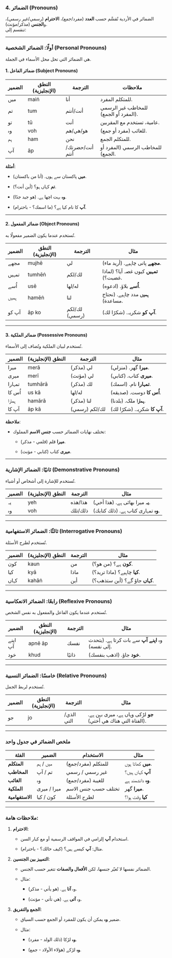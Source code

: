 ### **4\. الضمائر (Pronouns)**

الضمائر في الأردية تُقسَّم حسب **العدد** (مفرد/جمع)، **الاحترام** (رسمي/غير رسمي)، و**الجنس** (مذكر/مؤنث).  
تنقسم إلى:

___

### **أولًا: الضمائر الشخصية (Personal Pronouns)**

هي الضمائر التي تحل محل الأسماء في الجملة.

#### **1\. ضمائر الفاعل (Subject Pronouns)**

| الضمير | النطق (الإنجليزية) | الترجمة | ملاحظات |
| --- | --- | --- | --- |
| میں | maiṅ | أنا | للمتكلم المفرد. |
| تم | tum | أنت/أنتم | للمخاطب غير الرسمي (المفرد أو الجمع). |
| تو | tū | أنت | عامية، تستخدم مع المقربين. |
| وہ | voh | هو/هي/هم | للغائب (مفرد أو جمع). |
| ہم | ham | نحن | للمتكلم الجمع. |
| آپ | āp | أنت/حضرتك/أنتم | للمخاطب الرسمي (المفرد أو الجمع). |

**أمثلة**:

-   **میں** پاکستان سے ہوں. (أنا من باكستان).
    
-   **تم** کہاں ہو؟ (أين أنت؟).
    
-   **وہ** بہت اچھا ہے. (هو جيد جدًا).
    
-   **آپ** کا نام کیا ہے؟ (ما اسمك؟ - باحترام).
    

___

#### **2\. ضمائر المفعول (Object Pronouns)**

تُستخدم عندما يكون الضمير مفعولًا به.

| الضمير | النطق (الإنجليزية) | الترجمة | مثال |
| --- | --- | --- | --- |
| مجھے | mujhē | لي | **مجھے** پانی چاہیے. (أريد ماء). |
| تمہیں | tumhēṅ | لك/لكم | **تمہیں** کیوں غصہ آیا؟ (لماذا غضبت؟). |
| اُسے | usē | له/لها | **اُسے** بلاؤ. (ادعوه). |
| ہمیں | hamēṅ | لنا | **ہمیں** مدد چاہیے. (نحتاج مساعدة). |
| آپ کو | āp ko | لك/لكم (رسمي) | **آپ کو** شکریہ. (شكرًا لك). |

___

#### **3\. ضمائر الملكية (Possessive Pronouns)**

تُستخدم لبيان الملكية وتُضاف إلى الأسماء.

| الضمير | النطق (الإنجليزية) | الترجمة | مثال |
| --- | --- | --- | --- |
| میرا | merā | لي (مذكر) | **میرا** گھر. (منزلي). |
| میری | merī | لي (مؤنث) | **میری** کتاب. (كتابي). |
| تمہارا | tumhārā | لك (مذكر) | **تمہارا** نام. (اسمك). |
| اُس کا | us kā | له/لها | **اُس کا** دوست. (صديقه). |
| ہمارا | hamārā | لنا (مذكر) | **ہمارا** ملک. (بلدنا). |
| آپ کا | āp kā | لك/لكم (رسمي) | **آپ کا** شکریہ. (شكرًا لك). |

**ملاحظة**:

-   تختلف نهايات الضمائر حسب **جنس الاسم** المملوك:
    
    -   **میرا** قلم (قلمي - مذكر).
        
    -   **میری** کتاب (كتابي - مؤنث).
        

___

### **ثانيًا: الضمائر الإشارية (Demonstrative Pronouns)**

تُستخدم للإشارة إلى أشخاص أو أشياء.

| الضمير | النطق (الإنجليزية) | الترجمة | مثال |
| --- | --- | --- | --- |
| یہ | yeh | هذا/هذه | **یہ** میرا بھائی ہے. (هذا أخي). |
| وہ | voh | ذلك/تلك | **وہ** تمہاری کتاب ہے. (ذلك كتابك). |

___

### **ثالثًا: الضمائر الاستفهامية (Interrogative Pronouns)**

تُستخدم لطرح الأسئلة.

| الضمير | النطق (الإنجليزية) | الترجمة | مثال |
| --- | --- | --- | --- |
| کون | kaun | من | **کون** ہے؟ (من هو؟). |
| کیا | kyā | ماذا | **کیا** چاہیے؟ (ماذا تريد؟). |
| کہاں | kahāṅ | أين | **کہاں** جاؤ گے؟ (أين ستذهب؟). |

___

### **رابعًا: الضمائر الانعكاسية (Reflexive Pronouns)**

تُستخدم عندما يكون الفاعل والمفعول به نفس الشخص.

| الضمير | النطق (الإنجليزية) | الترجمة | مثال |
| --- | --- | --- | --- |
| اپنے آپ | apnē āp | نفسك | وہ **اپنے آپ** سے بات کرتا ہے. (يتحدث إلى نفسه). |
| خود | khud | ذاتيًا | **خود** جاؤ. (اذهب بنفسك). |

___

### **خامسًا: الضمائر النسبية (Relative Pronouns)**

تُستخدم لربط الجمل.

| الضمير | النطق (الإنجليزية) | الترجمة | مثال |
| --- | --- | --- | --- |
| جو | jo | الذي/التي | **جو** لڑکی وہاں ہے، میری بہن ہے. (الفتاة التي هناك هي أختي). |

___

### **ملخص الضمائر في جدول واحد**

| الفئة | الضمير | الاستخدام | مثال |
| --- | --- | --- | --- |
| **المتكلم** | میں / ہم | للمتكلم (مفرد/جمع) | **میں** کھاتا ہوں. |
| **المخاطب** | تم / آپ | غير رسمي / رسمي | **آپ** کہاں ہیں؟ |
| **الغائب** | وہ | للغيبة (مفرد/جمع) | **وہ** دانشمند ہے. |
| **الملكية** | میرا / میری | تختلف حسب جنس الاسم | **میرا** گھر. |
| **الاستفهامية** | کون / کیا | لطرح الأسئلة | **کیا** وقت ہوا؟ |

___

### **ملاحظات هامة**:

1.  **الاحترام**:
    
    -   استخدام **آپ** إلزامي في المواقف الرسمية أو مع كبار السن.
        
    -   مثال: **آپ** کیسے ہیں؟ (كيف حالك؟ - باحترام).
        
2.  **التمييز بين الجنسين**:
    
    -   الضمائر نفسها لا تُغيّر جنسها، لكن **الأفعال والصفات** تتغير حسب الجنس.
        
    -   مثال:
        
        -   وہ **آتا** ہے. (هو يأتي - مذكر).
            
        -   وہ **آتی** ہے. (هي تأتي - مؤنث).
            
3.  **الجمع والتفريق**:
    
    -   ضمير **وہ** يمكن أن يكون للمفرد أو الجمع حسب السياق.
        
    -   مثال:
        
        -   **وہ** لڑکا (ذلك الولد - مفرد).
            
        -   **وہ** لڑکے (هؤلاء الأولاد - جمع).